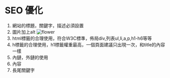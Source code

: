 # SEO 優化
1. 網站的標題，關鍵字，描述必須設置
2. 圖片加上alt <img src="../xxx.jpg" alt="flower">
3. html標籤的合理使用，符合W3C標準，佈局div,列表ul,li,a,p,h1-h6等等
4. h標籤的合理使用，h1標籤權重最高，一個頁面建議只出現一次，和title的內容一樣
5. 內鏈，外鏈的使用
6. 內容
7. 長尾關鍵字
